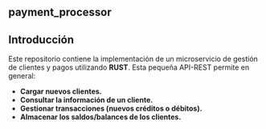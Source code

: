 ## payment_processor

## Introducción

Este repositorio contiene la implementación de un microservicio de gestión de clientes y pagos utilizando **RUST**.
Esta pequeña API-REST permite en general:

- **Cargar nuevos clientes.**
- **Consultar la información de un cliente.**
- **Gestionar transacciones (nuevos créditos o débitos).**
- **Almacenar los saldos/balances de los clientes.**
